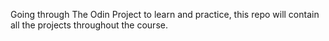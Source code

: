 Going through The Odin Project to learn and practice, this repo will contain all the projects throughout the course.
